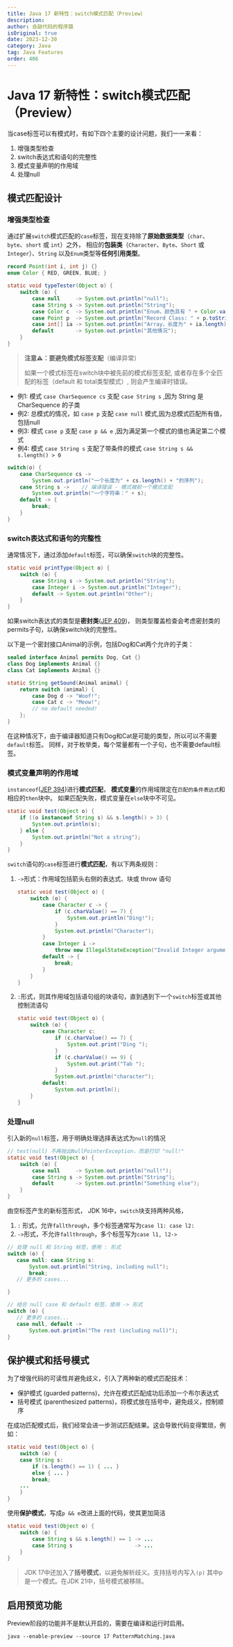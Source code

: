 ```yaml
---
title: Java 17 新特性：switch模式匹配（Preview）
description:
author: 会敲代码的程序猿
isOriginal: true
date: 2023-12-30
category: Java
tag: Java Features
order: 406
---
```


# Java 17 新特性：switch模式匹配（Preview）

当case标签可以有模式时，有如下四个主要的设计问题，我们一一来看：

1. 增强类型检查
2. switch表达式和语句的完整性
3. 模式变量声明的作用域
4. 处理null

## 模式匹配设计

### 增强类型检查

通过扩展`switch`模式匹配的`case`标签，现在支持除了**原始数据类型**（`char`、`byte`、`short` 或 `int`）之外，
相应的**包装类**（`Character`、`Byte`、`Short` 或 `Integer`）、`String` 以及`Enum`类型等**任何引用类型**。

```java
record Point(int i, int j) {}
enum Color { RED, GREEN, BLUE; }

static void typeTester(Object o) {
    switch (o) {
        case null     -> System.out.println("null");
        case String s -> System.out.println("String");
        case Color c  -> System.out.println("Enum，颜色具有 " + Color.values().length + " 个值");
        case Point p  -> System.out.println("Record Class: " + p.toString());
        case int[] ia -> System.out.println("Array，长度为" + ia.length);
        default       -> System.out.println("其他情况");
    }
}
```

> **注意⚠️：要避免模式标签支配**（编译异常）
>
> 如果一个模式标签在switch块中被先前的模式标签支配, 或者存在多个全匹配的标签（default 和 total类型模式）, 则会产生编译时错误。

* 例1: 模式 `case CharSequence cs` 支配 `case String s` ,因为 String 是 CharSequence 的子类
* 例2: 总模式的情况，如 `case p` 支配 `case null` 模式,因为总模式匹配所有值，包括null
* 例3: 模式 `case p` 支配 `case p && e` ,因为满足第一个模式的值也满足第二个模式
* 例4: 模式 `case String s` 支配了带条件的模式 `case String s && s.length() > 0`

```java
switch(o) {
    case CharSequence cs ->
        System.out.println("一个长度为" + cs.length() + "的序列");
    case String s ->    // 编译错误 - 模式被前一个模式支配
        System.out.println("一个字符串：" + s);
    default -> {
        break;
    }
}
```

### switch表达式和语句的完整性

通常情况下，通过添加`default`标签，可以确保`switch`块的完整性。

```java
static void printType(Object o) {
    switch (o) {
        case String s -> System.out.println("String");
        case Integer i -> System.out.println("Integer");
        default -> System.out.println("Other");
    }
}
```

如果switch表达式的类型是**密封类**([JEP 409](https://openjdk.org/jeps/409))，
则类型覆盖检查会考虑密封类的permits子句，以确保switch块的完整性。

以下是一个密封接口Animal的示例，包括Dog和Cat两个允许的子类：

```java
sealed interface Animal permits Dog, Cat {}
class Dog implements Animal {}
class Cat implements Animal {}

static String getSound(Animal animal) {
    return switch (animal) {
        case Dog d -> "Woof!";
        case Cat c -> "Meow!";
        // no default needed!
    };
}
```

在这种情况下，由于编译器知道只有Dog和Cat是可能的类型，所以可以不需要`default`标签。
同样，对于枚举类，每个常量都有一个子句，也不需要default标签。

### 模式变量声明的作用域

`instanceof`([JEP 394](https://openjdk.org/jeps/394))进行**模式匹配**，
**模式变量**的作用域限定在`匹配的条件表达式`和相应的`then`块中。 如果匹配失败，模式变量在`else`块中不可见。

```java
static void test(Object o) {
    if ((o instanceof String s) && s.length() > 3) {
        System.out.println(s);
    } else {
        System.out.println("Not a string");
    }
}
```

`switch`语句的`case`标签进行**模式匹配**，有以下两条规则：

1. `->`形式：作用域包括箭头右侧的表达式、块或 throw 语句
   ```java
   static void test(Object o) {
       switch (o) {
           case Character c -> {
               if (c.charValue() == 7) {
                   System.out.println("Ding!");
               }
               System.out.println("Character");
           }
           case Integer i ->
               throw new IllegalStateException("Invalid Integer argument of value " + i.intValue());
           default -> {
               break;
           }
       }
   }
   ```

2. `:`形式，则其作用域包括语句组的块语句，直到遇到下一个`switch`标签或其他控制流语句

   ```java
   static void test(Object o) {
       switch (o) {
           case Character c:
               if (c.charValue() == 7) {
                   System.out.print("Ding ");
               }
               if (c.charValue() == 9) {
                   System.out.print("Tab ");
               }
               System.out.println("character");
           default:
               System.out.println();
       }
   }
   ```

### 处理null

引入新的`null`标签，用于明确处理选择表达式为`null`的情况

```java
// test(null) 不再抛出NullPointerException，而是打印 "null!"
static void test(Object o) {
    switch (o) {
        case null     -> System.out.println("null!");
        case String s -> System.out.println("String");
        default       -> System.out.println("Something else");
    }
}
```

由空标签产生的新标签形式， JDK 16中，`switch`块支持两种风格，

1. `:` 形式，允许`fallthrough`，多个标签通常写为`case l1: case l2:`
2. `->`形式，不允许`fallthrough`，多个标签写为`case l1, l2->`

```java
// 处理 null 和 String 标签，使用 : 形式
switch (o) {
   case null: case String s:
       System.out.println("String, including null");
       break;
   // 更多的 cases...

}

// 结合 null case 和 default 标签，使用 -> 形式
switch (o) {
   // 更多的 cases...
   case null, default ->
       System.out.println("The rest (including null)");
}
```

## 保护模式和括号模式

为了增强代码的可读性并避免歧义，引入了两种新的模式匹配技术：

* 保护模式 (guarded patterns)，允许在模式匹配成功后添加一个布尔表达式
* 括号模式 (parenthesized patterns)，将模式放在括号中，避免歧义，控制顺序

在成功匹配模式后，我们经常会进一步测试匹配结果。这会导致代码变得繁琐，例如：

```java
static void test(Object o) {
    switch (o) {
    case String s:
        if (s.length() == 1) { ... }
        else { ... }
        break;
    ...
    }
}
```

使用**保护模式**，写成`p && e`改进上面的代码，使其更加简洁

```java
static void test(Object o) {
    switch (o) {
        case String s && s.length() == 1 -> ...
        case String s                    -> ...
    }
}
```

> JDK 17中还加入了**括号模式**，以避免解析歧义。支持括号内写入`(p)` 其中p是一个模式。在JDK 21中，括号模式被移除。

## 启用预览功能

Preview阶段的功能并不是默认开启的，需要在编译和运行时启用。

```shell
java --enable-preview --source 17 PatternMatching.java
```
